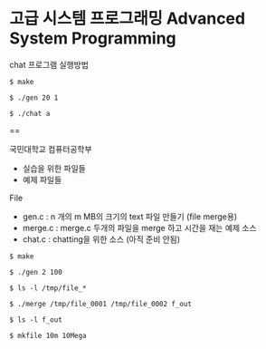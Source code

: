 # 고급 시스템 프로그래밍 Advanced System Programming


chat 프로그램 실행방법
```
$ make
```
```
$ ./gen 20 1
```
```
$ ./chat a
```


==

국민대학교 컴퓨터공학부

- 실습을 위한 파일들
- 예제 파일들
 
File

- gen.c   : n 개의  m MB의 크기의 text 파일 만들기 (file merge용)
- merge.c : merge.c 두개의 파일을 merge 하고 시간을 재는 예제 소스 
- chat.c  : chatting을 위한 소스 (아직 준비 안됨)

```
$ make
```
```
$ ./gen 2 100
```
```
$ ls -l /tmp/file_*
```
```
$ ./merge /tmp/file_0001 /tmp/file_0002 f_out
```
```
$ ls -l f_out
```
```
$ mkfile 10m 10Mega
```



